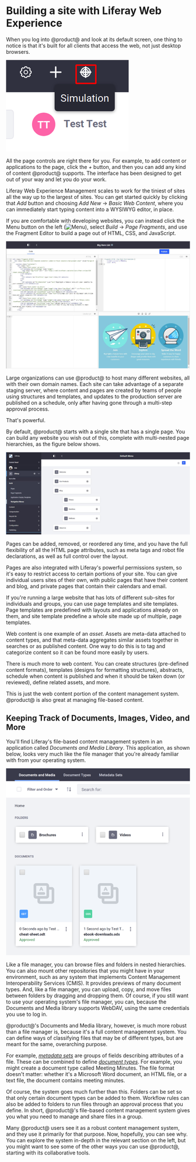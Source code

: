 # Building a site with Liferay Web Experience [](id=building-a-site-with-liferay-web-experience)

When you log into @product@ and look at its default screen, one thing to notice is
that it's built for all clients that access the web, not just desktop browsers. 

![Figure x: If you click this button, a preview appears that lets you see how the page would look when displayed at various device resolutions.](../../images/01-simulate.png)

All the page controls are right there for you. For example, to add content or
applications to the page, click the *+* button, and then you can add any kind
of content @product@ supports. The interface has been designed to get out of
your way and let you do your work. 

Liferay Web Experience Management scales to work for the tiniest of sites all
the way up to the largest of sites. You can get started quickly by clicking
that *Add* button and choosing *Add New* &rarr; *Basic Web Content*, where you
can immediately start typing content into a WYSIWYG editor, in place. 

If you are comfortable with developing websites, you can instead click the Menu
button on the left 
(![Menu](../../../images/icon-menu.png)), select *Build* &rarr; *Page Fragments*, and use the Fragment Editor to build a page out of HTML, CSS, and JavaScript. 

![Figure x: Fragments comprise HTML, CSS, and JavaScript, and can be used as building blocks for pages.](../../images/01-fragment-editor.png)

Large organizations can use @product@ to host many different websites, all
with their own domain names. Each site can take advantage of a separate staging
server, where content and pages are created by teams of people using structures
and templates, and updates to the production server are published on
a schedule, only after having gone through a multi-step approval process. 

That's powerful. 

By default, @product@ starts with a single site that has a single page. You
can build any website you wish out of this, complete with multi-nested page
hierarchies, as the figure below shows. 

![Figure x: Liferay's page hierarchies are easy to create, using a tree structure that's familiar to anyone who has used a file manager.](../../images/01-page-hierarchy.png)

Pages can be added, removed, or reordered any time, and you have the full
flexibility of all the HTML page attributes, such as meta tags and robot file
declarations, as well as full control over the layout. 

Pages are also integrated with Liferay's powerful permissions system, so it's
easy to restrict access to certain portions of your site. You can give
individual users sites of their own, with public pages that have their content
and blog, and private pages that contain their calendars and email. 

If you're running a large website that has lots of different sub-sites for
individuals and groups, you can use page templates and site templates. Page
templates are predefined with layouts and applications already on them, and
site template predefine a whole site made up of multiple, page templates. 

Web content is one example of an *asset*. Assets are meta-data attached to
content types, and that meta-data aggregates similar assets together in
searches or as published content. One way to do this is to tag and categorize
content so it can be found more easily by users. 

There is much more to web content. You can create structures (pre-defined
content formats), templates (designs for formatting structures), abstracts,
schedule when content is published and when it should be taken down (or
reviewed), define related assets, and more. 

This is just the web content portion of the content management system.
@product@ is also great at managing file-based content. 

## Keeping Track of Documents, Images, Video, and More [](id=keeping-track-of-documents-images-video-and-more)

You'll find Liferay's file-based content management system in an application
called *Documents and Media Library*. This application, as shown below, looks
very much like the file manager that you're already familiar with from your
operating system. 

![Figure x: @product@'s Documents and Media library was purposefully designed to be familiar to anyone who uses a computer.](../../images/01-docs-and-media.png)

Like a file manager, you can browse files and folders in nested hierarchies. You
can also mount other repositories that you might have in your environment, such
as any system that implements Content Management Interoperability Services
(CMIS). It provides previews of many document types. And, like a file manager,
you can upload, copy, and move files between folders by dragging and dropping
them. Of course, if you still want to use your operating system's file manager,
you can, because the Documents and Media library supports WebDAV, using the
same credentials you use to log in. 

@product@'s Documents and Media library, however, is much more robust than
a file manager is, because it's a full content management system. You can define
ways of classifying files that may be of different types, but are meant for the
same, overarching purpose. 

For example, [*metadata sets*](/discover/portal/-/knowledge_base/7-1/metadata-sets)
are groups of fields describing attributes of a file. These can be combined to
define [*document types*](/discover/portal/-/knowledge_base/7-1/document-types). 
For example, you might create a document type called
Meeting Minutes. The file format doesn't matter: whether it's a Microsoft Word
document, an HTML file, or a text file, the document contains meeting minutes. 

Of course, the system goes much further than this. Folders can be set so that
only certain document types can be added to them. Workflow rules can also be
added to folders to run files through an approval process that you define. In
short, @product@'s file-based content management system gives you what you need
to manage and share files in a group. 

Many @product@ users see it as a robust content management system, and they
use it primarily for that purpose. Now, hopefully, you can see why. You can
explore the system in-depth in the relevant section on the left, but you might
want to see some of the other ways you can use @product@, starting with its
collaborative tools. 

